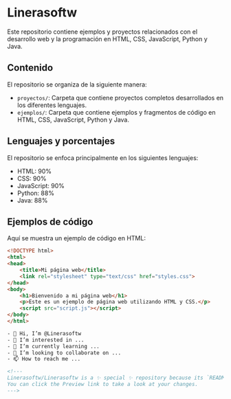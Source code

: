 # Linerasoftw

Este repositorio contiene ejemplos y proyectos relacionados con el desarrollo web y la programación en HTML, CSS, JavaScript, Python y Java.

## Contenido

El repositorio se organiza de la siguiente manera:

- `proyectos/`: Carpeta que contiene proyectos completos desarrollados en los diferentes lenguajes.
- `ejemplos/`: Carpeta que contiene ejemplos y fragmentos de código en HTML, CSS, JavaScript, Python y Java.

## Lenguajes y porcentajes

El repositorio se enfoca principalmente en los siguientes lenguajes:

- HTML: 90%
- CSS: 90%
- JavaScript: 90%
- Python: 88%
- Java: 88%

## Ejemplos de código

Aquí se muestra un ejemplo de código en HTML:

```html
<!DOCTYPE html>
<html>
<head>
    <title>Mi página web</title>
    <link rel="stylesheet" type="text/css" href="styles.css">
</head>
<body>
    <h1>Bienvenido a mi página web</h1>
    <p>Este es un ejemplo de página web utilizando HTML y CSS.</p>
    <script src="script.js"></script>
</body>
</html>

- 👋 Hi, I’m @Linerasoftw
- 👀 I’m interested in ...
- 🌱 I’m currently learning ...
- 💞️ I’m looking to collaborate on ...
- 📫 How to reach me ...

<!---
Linerasoftw/Linerasoftw is a ✨ special ✨ repository because its `README.md` (this file) appears on your GitHub profile.
You can click the Preview link to take a look at your changes.
--->
